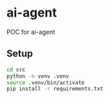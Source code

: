 # ai-agent

POC for ai-agent


## Setup

```Bash
cd src
python -m venv .venv
source .venv/bin/activate
pip install -r requirements.txt
```
